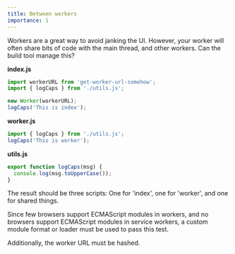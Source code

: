 ```yaml
---
title: Between workers
importance: 1
---
```


Workers are a great way to avoid janking the UI. However, your worker will often share bits of code with the main thread, and other workers. Can the build tool manage this?

**index.js**

```js
import workerURL from 'get-worker-url-somehow';
import { logCaps } from './utils.js';

new Worker(workerURL);
logCaps('This is index');
```

**worker.js**

```js
import { logCaps } from './utils.js';
logCaps('This is worker');
```

**utils.js**

```js
export function logCaps(msg) {
  console.log(msg.toUpperCase());
}
```

The result should be three scripts: One for 'index', one for 'worker', and one for shared things.

Since few browsers support ECMAScript modules in workers, and no browsers support ECMAScript modules in service workers, a custom module format or loader must be used to pass this test.

Additionally, the worker URL must be hashed.
